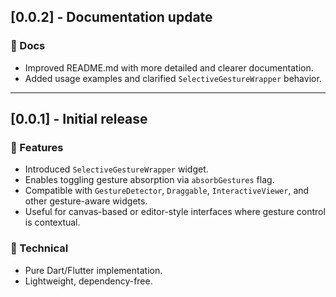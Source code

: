 ## [0.0.2] - Documentation update

### 📝 Docs
- Improved README.md with more detailed and clearer documentation.
- Added usage examples and clarified `SelectiveGestureWrapper` behavior.

---

## [0.0.1] - Initial release

### 🎉 Features
- Introduced `SelectiveGestureWrapper` widget.
- Enables toggling gesture absorption via `absorbGestures` flag.
- Compatible with `GestureDetector`, `Draggable`, `InteractiveViewer`, and other gesture-aware widgets.
- Useful for canvas-based or editor-style interfaces where gesture control is contextual.

### 🔧 Technical
- Pure Dart/Flutter implementation.
- Lightweight, dependency-free.

